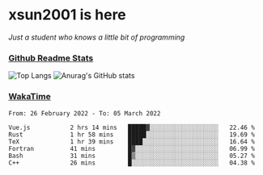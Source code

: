 # xsun2001 is here

*Just a student who knows a little bit of programming*

### [Github Readme Stats](https://github.com/anuraghazra/github-readme-stats)

![Top Langs](https://github-readme-stats.vercel.app/api/top-langs/?username=xsun2001&layout=compact&theme=radical) ![Anurag's GitHub stats](https://github-readme-stats.vercel.app/api?username=xsun2001&show_icons=true&theme=radical)

### [WakaTime](https://wakatime.com)

<!--START_SECTION:waka-->

```text
From: 26 February 2022 - To: 05 March 2022

Vue.js           2 hrs 14 mins   █████▓░░░░░░░░░░░░░░░░░░░   22.46 %
Rust             1 hr 58 mins    █████░░░░░░░░░░░░░░░░░░░░   19.69 %
TeX              1 hr 39 mins    ████░░░░░░░░░░░░░░░░░░░░░   16.64 %
Fortran          41 mins         █▓░░░░░░░░░░░░░░░░░░░░░░░   06.99 %
Bash             31 mins         █▒░░░░░░░░░░░░░░░░░░░░░░░   05.27 %
C++              26 mins         █░░░░░░░░░░░░░░░░░░░░░░░░   04.38 %
```

<!--END_SECTION:waka-->
